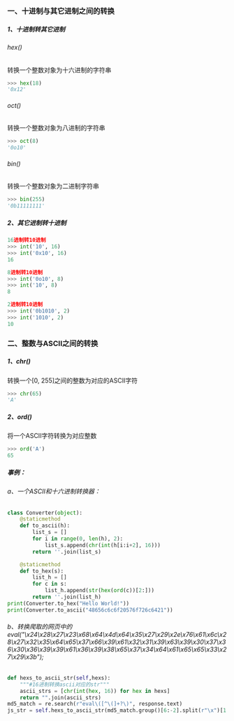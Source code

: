 ### 一、十进制与其它进制之间的转换
##### 1、十进制转其它进制
###### hex()
转换一个整数对象为十六进制的字符串
```python
>>> hex(18)
'0x12'
```

###### oct()
转换一个整数对象为八进制的字符串
```python
>>> oct(8)
'0o10'
```

###### bin()
转换一个整数对象为二进制字符串
```python
>>> bin(255)
'0b11111111'
```

##### 2、其它进制转十进制
```python
16进制转10进制
>>> int('10', 16)
>>> int('0x10', 16)
16

8进制转10进制
>>> int('0o10', 8)
>>> int('10', 8)
8

2进制转10进制
>>> int('0b1010', 2)
>>> int('1010', 2)
10
```

### 二、整数与ASCII之间的转换
##### 1、chr()
转换一个[0, 255]之间的整数为对应的ASCII字符
```python
>>> chr(65)
'A'
```

##### 2、ord()
将一个ASCII字符转换为对应整数
```python
>>> ord('A')
65
```

##### 事例：
###### a、一个ASCII和十六进制转换器：
```python
class Converter(object):
    @staticmethod
    def to_ascii(h):
        list_s = []
        for i in range(0, len(h), 2):
            list_s.append(chr(int(h[i:i+2], 16)))
        return ''.join(list_s)

    @staticmethod
    def to_hex(s):
        list_h = []
        for c in s:
            list_h.append(str(hex(ord(c))[2:]))
        return ''.join(list_h)
print(Converter.to_hex("Hello World!"))
print(Converter.to_ascii("48656c6c6f20576f726c6421"))
```

###### b、转换爬取的网页中的eval("\x24\x28\x27\x23\x68\x64\x4d\x64\x35\x27\x29\x2e\x76\x61\x6c\x28\x27\x32\x35\x64\x65\x37\x66\x39\x61\x32\x31\x39\x63\x39\x30\x37\x36\x30\x36\x39\x39\x61\x36\x39\x38\x65\x37\x34\x64\x61\x65\x65\x33\x27\x29\x3b");
```python
def hexs_to_ascii_str(self,hexs):
    """#16进制转换ascii对应的str"""
    ascii_strs = [chr(int(hex, 16)) for hex in hexs]
    return "".join(ascii_strs)
md5_match = re.search(r"eval\([^\(]+?\)", response.text)
js_str = self.hexs_to_ascii_str(md5_match.group()[6:-2].split(r"\x")[1:])
```
